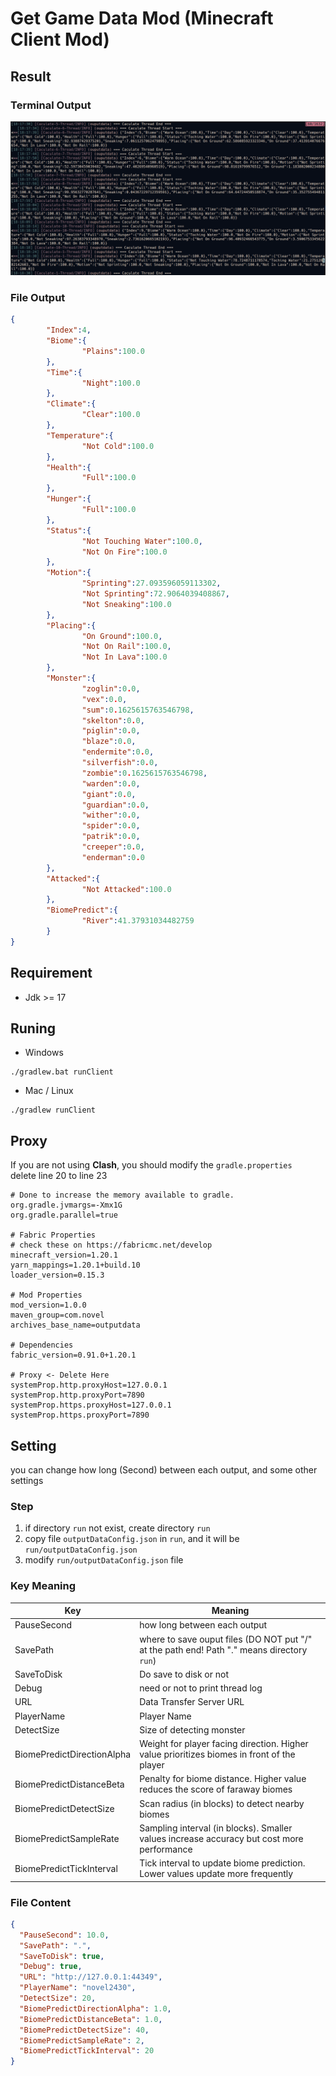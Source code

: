 # Get Game Data Mod (Minecraft Client Mod)
## Result
### Terminal Output
![image](https://github.com/novel2430/MyImage/blob/main/MCMUSIC-001.png?raw=true)
### File Output
```json
{
        "Index":4,
        "Biome":{
                "Plains":100.0
        },
        "Time":{
                "Night":100.0
        },
        "Climate":{
                "Clear":100.0
        },
        "Temperature":{
                "Not Cold":100.0
        },
        "Health":{
                "Full":100.0
        },
        "Hunger":{
                "Full":100.0
        },
        "Status":{
                "Not Touching Water":100.0,
                "Not On Fire":100.0
        },
        "Motion":{
                "Sprinting":27.093596059113302,
                "Not Sprinting":72.9064039408867,
                "Not Sneaking":100.0
        },
        "Placing":{
                "On Ground":100.0,
                "Not On Rail":100.0,
                "Not In Lava":100.0
        },
        "Monster":{
                "zoglin":0.0,
                "vex":0.0,
                "sum":0.1625615763546798,
                "skelton":0.0,
                "piglin":0.0,
                "blaze":0.0,
                "endermite":0.0,
                "silverfish":0.0,
                "zombie":0.1625615763546798,
                "warden":0.0,
                "giant":0.0,
                "guardian":0.0,
                "wither":0.0,
                "spider":0.0,
                "patrik":0.0,
                "creeper":0.0,
                "enderman":0.0
        },
        "Attacked":{
                "Not Attacked":100.0
        },
        "BiomePredict":{
                "River":41.37931034482759
        }
}
```
## Requirement
- Jdk >= 17
## Runing
- Windows
```
./gradlew.bat runClient
```
- Mac / Linux
```
./gradlew runClient
```
## Proxy
If you are not using **Clash**, you should modify the `gradle.properties`  
delete line 20 to line 23
```
# Done to increase the memory available to gradle.
org.gradle.jvmargs=-Xmx1G
org.gradle.parallel=true

# Fabric Properties
# check these on https://fabricmc.net/develop
minecraft_version=1.20.1
yarn_mappings=1.20.1+build.10
loader_version=0.15.3

# Mod Properties
mod_version=1.0.0
maven_group=com.novel
archives_base_name=outputdata

# Dependencies
fabric_version=0.91.0+1.20.1

# Proxy <- Delete Here
systemProp.http.proxyHost=127.0.0.1
systemProp.http.proxyPort=7890
systemProp.https.proxyHost=127.0.0.1
systemProp.https.proxyPort=7890
```
## Setting
you can change how long (Second) between each output, and some other settings
### Step
1. if directory `run` not exist, create directory `run`
2. copy file `outputDataConfig.json` in `run`, and it will be `run/outputDataConfig.json`
3. modify `run/outputDataConfig.json` file
### Key Meaning
| Key | Meaning |
|---|---|
| PauseSecond | how long between each output |
| SavePath | where to save ouput files (DO NOT put "/" at the path end! Path "." means directory `run`) |
| SaveToDisk | Do save to disk or not |
| Debug | need or not to print thread log |
| URL | Data Transfer Server URL |
| PlayerName | Player Name |
| DetectSize | Size of detecting monster |
| BiomePredictDirectionAlpha | Weight for player facing direction. Higher value prioritizes biomes in front of the player |
| BiomePredictDistanceBeta | Penalty for biome distance. Higher value reduces the score of faraway biomes |
| BiomePredictDetectSize | Scan radius (in blocks) to detect nearby biomes |
| BiomePredictSampleRate | Sampling interval (in blocks). Smaller values increase accuracy but cost more performance |
| BiomePredictTickInterval | Tick interval to update biome prediction. Lower values update more frequently |
### File Content
```json
{
  "PauseSecond": 10.0,
  "SavePath": ".", 
  "SaveToDisk": true,
  "Debug": true,
  "URL": "http://127.0.0.1:44349",
  "PlayerName": "novel2430",
  "DetectSize": 20,
  "BiomePredictDirectionAlpha": 1.0,
  "BiomePredictDistanceBeta": 1.0,
  "BiomePredictDetectSize": 40,
  "BiomePredictSampleRate": 2,
  "BiomePredictTickInterval": 20 
}
```
